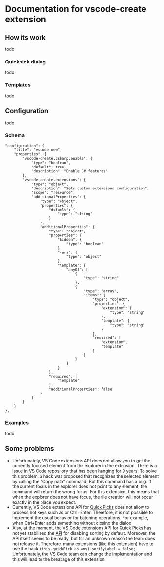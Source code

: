 # Documentation for vscode-create extension

## How its work

todo

### Quickpick dialog

todo

### Templates

todo

## Configuration

todo

### Schema

```
"configuration": {
    "title": "vscode new",
    "properties": {
        "vscode-create.csharp.enable": {
            "type": "boolean",
            "default": true,
            "description": "Enable C# features"
        },
        "vscode-create.extensions": {
            "type": "object",
            "description": "Sets custom extensions configuration",
            "scope": "resource",
            "additionalProperties": {
                "type": "object",
                "properties": {
                    "default": {
                        "type": "string"
                    }
                },
                "additionalProperties": {
                    "type": "object",
                    "properties": {
                        "hidden": {
                            "type": "boolean"
                        },
                        "vars": {
                            "type": "object"
                        },
                        "template": {
                            "anyOf": [
                                {
                                    "type": "string"
                                },
                                {
                                    "type": "array",
                                    "items": {
                                        "type": "object",
                                        "properties": {
                                            "extension": {
                                                "type": "string"
                                            },
                                            "template": {
                                                "type": "string"
                                            }
                                        },
                                        "required": [
                                            "extension",
                                            "template"
                                        ]
                                    }
                                }
                            ]
                        }
                    },
                    "required": [
                        "template"
                    ],
                    "additionalProperties": false
                }
            }
        }
    }
},
```

### Examples

todo

## Some problems

* Unfortunately, VS Code extensions API does not allow you to get the currently focused element from the explorer in the extension. There is a [issue](https://github.com/microsoft/vscode/issues/3553) in VS Code repository that has been hanging for 9 years. To solve this problem, a hack was proposed that recognizes the selected element by calling the "Copy path" command. But this command has a bug. If the current focus in the explorer does not point to any element, the command will return the wrong focus. For this extension, this means that when the explorer does not have focus, the file creation will not occur exactly in the place you expect.
* Currently, VS Code extensions API for [Quick Picks](https://code.visualstudio.com/api/ux-guidelines/quick-picks) does not allow to process hot keys such as or Ctrl+Enter. Therefore, it is not possible to implement the usual behavior for batching operations. For example, when Ctrl+Enter adds something without closing the dialog
* Also, at the moment, the VS Code extensions API for Quick Picks has not yet stabilized the [API](https://github.com/microsoft/vscode/issues/73904) for disabling sorting by default. Moreover, the API itself seems to be ready, but for an unknown reason the team does not release it. Therefore, many extensions (like this extension) have to use the hack `(this.quickPick as any).sortByLabel = false;`. Unfortunately, the VS Code team can change the implementation and this will lead to the breakage of this extension.
